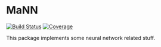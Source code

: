# MaNN

[![Build Status](https://github.com/JohannesNaegele/MaNN.jl/actions/workflows/CI.yml/badge.svg?branch=main)](https://github.com/JohannesNaegele/MaNN.jl/actions/workflows/CI.yml?query=branch%3Amain)
[![Coverage](https://codecov.io/gh/JohannesNaegele/MaNN.jl/branch/main/graph/badge.svg)](https://codecov.io/gh/JohannesNaegele/MaNN.jl)

This package implements some neural network related stuff.
